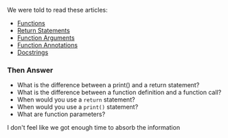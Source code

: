 We were told to read these articles:

- [Functions](https://docs.python.org/3/tutorial/controlflow.html#defining-functions)
- [Return Statements](https://docs.python.org/3/reference/simple_stmts.html#return)
- [Function Arguments](https://docs.python.org/3/tutorial/controlflow.html#more-on-defining-functions)
- [Function Annotations](https://docs.python.org/3/tutorial/controlflow.html#function-annotations)
- [Docstrings](https://www.python.org/dev/peps/pep-0257/)

### Then Answer[​](https://curriculum.sigmalabs.co.uk/Software-Fundamentals/Fundamentals/Week%201/Workshops/effective_abstraction/#answer "Direct link to Answer")

- What is the difference between a print() and a return statement?
- What is the difference between a function definition and a function call?
- When would you use a `return` statement?
- When would you use a `print()` statement?
- What are function parameters?


I don't feel like we got enough time to absorb the information 
